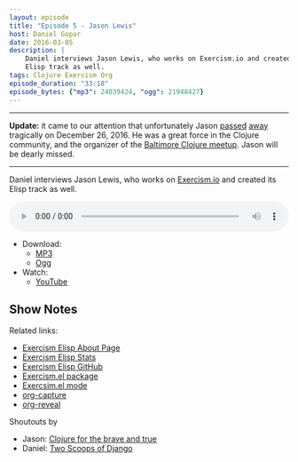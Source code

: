 ```yaml
---
layout: episode
title: "Episode 5 - Jason Lewis"
host: Daniel Gopar
date: 2016-03-05
description: |
    Daniel interviews Jason Lewis, who works on Exercism.io and created its
    Elisp track as well.
tags: Clojure Exercism Org
episode_duration: "33:18"
episode_bytes: {"mp3": 24039424, "ogg": 21948427}
---
```


---

**Update:** it came to our attention that unfortunately
Jason [passed](https://tinyletter.com/exercism/letters/in-memoriam-jason-lewis)
[away](https://www.meetup.com/Baltimore-Clojure/messages/boards/thread/50503577)
tragically on December 26, 2016. He was a great force in the Clojure community,
and the organizer of the
[Baltimore Clojure meetup](https://www.meetup.com/Baltimore-Clojure/events/236331471/).
Jason will be dearly missed.

---

Daniel interviews Jason Lewis, who works on [Exercism.io](http://exercism.io/)
and created its Elisp track as well.

<audio style="width: 100%;" title="Episode 5 - Jason Lewis" controls preload="metadata">
  <source src="https://cdn.emacsel.com/episodes/emacsel-ep5.mp3" type="audio/mp3">
  <source src="https://cdn.emacsel.com/episodes/emacsel-ep5.ogg" type="audio/ogg">
</audio>

- Download:
  - [MP3](https://cdn.emacsel.com/episodes/emacsel-ep5.mp3)
  - [Ogg](https://cdn.emacsel.com/episodes/emacsel-ep5.ogg)
- Watch:
  - [YouTube](https://www.youtube.com/watch?v=dHdvgNeyBjs)

## Show Notes

Related links:

- [Exercism Elisp About Page](http://exercism.io/languages/elisp/about)
- [Exercism Elisp Stats](http://exercism.io/stats/elisp)
- [Exercism Elisp GitHub](https://github.com/exercism/xelisp)
- [Exercism.el package](https://github.com/canweriotnow/exercism-emacs)
- [Exercsim.el mode](https://github.com/canweriotnow/exercism-emacs)
- [org-capture](http://orgmode.org/manual/Capture.html)
- [org-reveal](https://github.com/yjwen/org-reveal)

Shoutouts by

- Jason: [Clojure for the brave and true](http://www.braveclojure.com/)
- Daniel: [Two Scoops of Django](https://www.twoscoopspress.com/)
